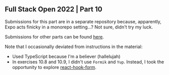 ## Full Stack Open 2022 | Part 10

Submissions for this part are in a separate repository because, apparently, Expo
acts finicky in a monorepo setting...? Not sure, didn't try my luck.

Submissions for other parts can be found [here](https://github.com/jrnn/full-stack-open-2022).

Note that I occasionally deviated from instructions in the material:
- Used TypeScript because I'm a believer (hallelujah)
- In exercises 10.8 and 10.9, I didn't use `Formik` and `Yup`. Instead, I took
  the opportunity to explore [react-hook-form](https://github.com/react-hook-form/react-hook-form).

